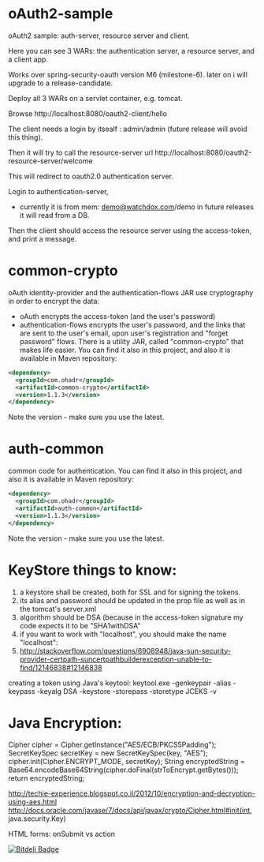 oAuth2-sample
=============

oAuth2 sample: auth-server, resource server and client.

Here you can see 3 WARs: the authentication server, a resource server, and a client app.

Works over spring-security-oauth version M6 (milestone-6).
later on i will upgrade to a release-candidate.



Deploy all 3 WARs on a servlet container, e.g. tomcat.

Browse http://localhost:8080/oauth2-client/hello

The client needs a login by itsealf : admin/admin (future release will avoid this thing).

Then it will try to call the resource-server url http://localhost:8080/oauth2-resource-server/welcome

This will redirect to oauth2.0 authentication server.

Login to authentication-server, 
- currently it is from mem: demo@watchdox.com/demo
in future releases it will read from a DB.

Then the client should access the resource server using the access-token, and print a message.


common-crypto
=============
oAuth identity-provider and the authentication-flows JAR use cryptography in order to encrypt the data:
- oAuth encrypts the access-token (and the user's password)
- authentication-flows encrypts the user's password, and the links that are sent to the user's email, upon 
user's registration and "forget password" flows.
There is a utility JAR, called "common-crypto" that makes life easier. You can find it also in this project,
and also it is available in Maven repository:

```xml
<dependency>
  <groupId>com.ohadr</groupId>
  <artifactId>common-crypto</artifactId>
  <version>1.1.3</version>
</dependency>
```

Note the version - make sure you use the latest.

auth-common
=============
common code for authentication.  You can find it also in this project,
and also it is available in Maven repository:

```xml
<dependency>
  <groupId>com.ohadr</groupId>
  <artifactId>auth-common</artifactId>
  <version>1.1.3</version>
</dependency>
```

Note the version - make sure you use the latest.

KeyStore things to know:
========================
1. a keystore shall be created, both for SSL and for signing the tokens.
2. its alias and password should be updated in the prop file as well as in the tomcat's server.xml
3. algorithm should be DSA (because in the access-token signature my code expects it to be "SHA1withDSA"
4. if you want to work with "localhost", you should make the name "localhost": 
5. http://stackoverflow.com/questions/6908948/java-sun-security-provider-certpath-suncertpathbuilderexception-unable-to-find/12146838#12146838

creating a token using Java's keytool:
keytool.exe -genkeypair -alias <alias> -keypass <key-password> -keyalg DSA -keystore <file-name> -storepass <ks-password> -storetype JCEKS -v


Java Encryption:
================
Cipher cipher = Cipher.getInstance("AES/ECB/PKCS5Padding");  
SecretKeySpec secretKey = new SecretKeySpec(key, "AES");
cipher.init(Cipher.ENCRYPT_MODE, secretKey);
String encryptedString = Base64.encodeBase64String(cipher.doFinal(strToEncrypt.getBytes()));
return encryptedString;

http://techie-experience.blogspot.co.il/2012/10/encryption-and-decryption-using-aes.html
http://docs.oracle.com/javase/7/docs/api/javax/crypto/Cipher.html#init(int, java.security.Key)


HTML forms:
onSubmit vs action

[![Bitdeli Badge](https://d2weczhvl823v0.cloudfront.net/OhadR/oauth2-sample/trend.png)](https://bitdeli.com/free "Bitdeli Badge")

